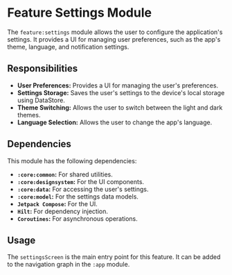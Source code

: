 # Feature Settings Module

The `feature:settings` module allows the user to configure the application's settings. It provides a UI for managing user preferences, such as the app's theme, language, and notification settings.

## Responsibilities

- **User Preferences:** Provides a UI for managing the user's preferences.
- **Settings Storage:** Saves the user's settings to the device's local storage using DataStore.
- **Theme Switching:** Allows the user to switch between the light and dark themes.
- **Language Selection:** Allows the user to change the app's language.

## Dependencies

This module has the following dependencies:

- **`:core:common`:** For shared utilities.
- **`:core:designsystem`:** For the UI components.
- **`:core:data`:** For accessing the user's settings.
- **`:core:model`:** For the settings data models.
- **`Jetpack Compose`:** For the UI.
- **`Hilt`:** For dependency injection.
- **`Coroutines`:** For asynchronous operations.

## Usage

The `settingsScreen` is the main entry point for this feature. It can be added to the navigation graph in the `:app` module.
